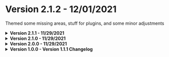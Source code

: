 # Version 2.1.2 - 12/01/2021
Themed some missing areas, stuff for plugins, and some minor adjustments

<details>
<summary><b> Version 2.1.1 - 11/29/2021 </b></summary>

Themed some missing areas.
</details>

<details>
<summary><b> Version 2.1.0 - 11/29/2021 </b></summary>

- Some color adjustments based on feedback (please give more feedback, dunno if anyone will like these as well).
- Themed some missing areas.
</details>

<details>
<summary><b> Version 2.0.0 - 11/29/2021 </b></summary>

A rework from the ground up, below are a list of all of the changes if you're interested.
- This theme will no longer be using Theme Source, and will it's own source instead of relying on it. This allows me to have better maintainability and management of the theme.
- Switched to (mostly) custom variables for coloring things instead of only relying on Discord's. This helps with more customization, tho stuff may still be a bit wonky.
- Changed to a module system instead of relying on `@import`.
    - **NOTE: In the future, Powercord will have to use a compiled version of the theme, as this system will not work in v3.**
- File structure has been redone a bit, inspired by **[Slate](https://github.com/DiscordStyles/Slate)** and **[Nebula](https://github.com/Loremly/Nebula)**.
- **[usrbg](https://github.com/Discord-Custom-Covers/usrbg)** is now removed due to it violating Powercord's guidelines.
    - For those in the **[Powercord Discord Server](https://discord.gg/gs4ZMbBfCh)**, you can find more information about this change **[here](https://canary.discord.com/channels/538759280057122817/755012671837044797/847269429699411969)**
- Things that were "too dark" should now be more visible.
- The AMOLED-Cord watermark is now the version of the theme.
- Major color adjustments overall to make the theme look better.
</details>

<details>
<summary><b> Version 1.0.0 - Version 1.1.1 Changelog </b></summary>

# Version 1.1.1
Small changes to the colored user connections addon.

# Version 1.1.0
A few minor changes and additions.
- Made some things brighter, as they were too dark and not noticeable. This closes [issue #6](https://github.com/LuckFire/amoled-cord/issues/6) and [issue #7](https://github.com/LuckFire/amoled-cord/issues/7).
- Added **[Tropical's](https://github.com/Tropix126)** [usrbg](https://github.com/Discord-Custom-Covers/usrbg), **[NYRI4's](https://github.com/NYRI4)** [Discolored](https://github.com/NYRI4/Discolored) and colored user connections as new addons.
- Removed the bottom chat indicator bar. It appeared that most users disliked this, so I bonked it.
- Reconstructed the file structure a bit.

If you notice anything that is too dark for the theme, make an issue on this repo. Also, please leave feedback on how you feel about the new addons.

# Version 1.0.4
Probably unnecessary for a version bump, but BetterDiscord and Web support has finally been added! If you notice any issues, please read **[this part](https://github.com/LuckFire/amoled-cord#issue-reporting)** of the readme on issue reporting.

# Version 1.0.3
Some small enhancements.
- Updated the import for [Theme Source](https://github.com/luckfire/theme-source) to use the github pages link. 
- Added a new indicator for when the chatbar is active.

# Version 1.0.2
Hopefully a fix for the source not consistently importing.

# Version 1.0.1
Recent changes as [Theme Source](https://github.com/luckfire/theme-source) has been redone.
- Tinkered with the colors a bit, mainly the ones that still used Discord's default ones.
- A nicer looking light theme warning (thank you snapper c:).
- Version has been bumped down: v1.1.0 -> v1.0.1
- Redid the entire repo. Looks nicer, right?!

BetterDiscord & Web support will (hopefully) be coming soon!

# Version 1.0.0
Inital release.
</details>
